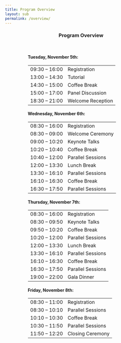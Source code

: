 ```yaml
---
title: Program Overview
layout: sub
permalink: /overview/
---
```


<h3 style="text-align: center;">Program Overview</h3>
<br>
<style>
/* 限制表格和标题的宽度并居中显示 */
.centered-content {
    width: 70%; /* 你可以根据需要调整宽度 */
    margin: 0 auto; /* 内容居中 */
    text-align: left; /* 标题左对齐 */
}

.news-table {
    width: 100%;
    border-collapse: collapse;
}

.news-table tr td:nth-child(1) {
    font-weight: bold;
    width: 20em;
}

.news-table tr td:nth-child(2) {
    width: 55em;
}

.news-table tr td {
    border-bottom: 1px solid #ccc; /* 添加浅灰色的线 */
    padding: 5px 0; /* 缩小上下填充，减少行高 */
    font-size: 14px; /* 调整字体大小 */
    width: 100%; /* 确保单元格宽度一致 */
}

.news-table tr {
    width: 100%;
}

.coffee-break {
    background-color: #f9f2d7; /* 浅黄色 */
}

.lunch-break {
    background-color: #e4bfa5; /* 浅棕色 */
}

.welcome-reception, .gala-dinner {
    background-color: #e3ede3; /* 浅绿色 */
}
</style>

<div class="centered-content">
    <h4 id="tuesday-november-5th">Tuesday, November 5th:</h4>
    <table class="news-table">
      <tbody>
        <tr>
          <td>09:30 – 16:00</td>
          <td>Registration</td>
        </tr>
        <tr>
          <td>13:00 – 14:30</td>
          <td>Tutorial</td>
        </tr>
        <tr class="coffee-break">
          <td>14:30 – 15:00</td>
          <td>Coffee Break</td>
        </tr>
        <tr>
          <td>15:00 – 17:00</td>
          <td>Panel Discussion</td>
        </tr>
        <tr class="welcome-reception">
          <td>18:30 – 21:00</td>
          <td>Welcome Reception</td>
        </tr>
      </tbody>
    </table>
</div>

<div class="centered-content">
    <h4 id="wednesday-november-6th">Wednesday, November 6th:</h4>
    <table class="news-table">
      <tbody>
        <tr>
          <td>08:30 – 16:00</td>
          <td>Registration</td>
        </tr>
        <tr>
          <td>08:30 – 09:00</td>
          <td>Welcome Ceremony</td>
        </tr>
        <tr>
          <td>09:00 – 10:20</td>
          <td>Keynote Talks</td>
        </tr>
        <tr class="coffee-break">
          <td>10:20 – 10:40</td>
          <td>Coffee Break</td>
        </tr>
        <tr>
          <td>10:40 – 12:00</td>
          <td>Parallel Sessions</td>
        </tr>
        <tr class="lunch-break">
          <td>12:00 – 13:30</td>
          <td>Lunch Break</td>
        </tr>
        <tr>
          <td>13:30 – 16:10</td>
          <td>Parallel Sessions</td>
        </tr>
        <tr class="coffee-break">
          <td>16:10 – 16:30</td>
          <td>Coffee Break</td>
        </tr>
        <tr>
          <td>16:30 – 17:50</td>
          <td>Parallel Sessions</td>
        </tr>
      </tbody>
    </table>
</div>

<div class="centered-content">
    <h4 id="thursday-november-7th">Thursday, November 7th:</h4>
    <table class="news-table">
      <tbody>
        <tr>
          <td>08:30 – 16:00</td>
          <td>Registration</td>
        </tr>
        <tr>
          <td>08:30 – 09:50</td>
          <td>Keynote Talks</td>
        </tr>
        <tr class="coffee-break">
          <td>09:50 – 10:20</td>
          <td>Coffee Break</td>
        </tr>
        <tr>
          <td>10:20 – 12:00</td>
          <td>Parallel Sessions</td>
        </tr>
        <tr class="lunch-break">
          <td>12:00 – 13:30</td>
          <td>Lunch Break</td>
        </tr>
        <tr>
          <td>13:30 – 16:10</td>
          <td>Parallel Sessions</td>
        </tr>
        <tr class="coffee-break">
          <td>16:10 – 16:30</td>
          <td>Coffee Break</td>
        </tr>
        <tr>
          <td>16:30 – 17:50</td>
          <td>Parallel Sessions</td>
        </tr>
        <tr class="gala-dinner">
          <td>19:00 – 22:00</td>
          <td>Gala Dinner</td>
        </tr>
      </tbody>
    </table>
</div>

<div class="centered-content">
    <h4 id="friday-november-8th">Friday, November 8th:</h4>
    <table class="news-table">
      <tbody>
        <tr>
          <td>08:30 – 11:00</td>
          <td>Registration</td>
        </tr>
        <tr>
          <td>08:30 – 10:10</td>
          <td>Parallel Sessions</td>
        </tr>
        <tr class="coffee-break">
          <td>10:10 – 10:30</td>
          <td>Coffee Break</td>
        </tr>
        <tr>
          <td>10:30 – 11:50</td>
          <td>Parallel Sessions</td>
        </tr>
        <tr>
          <td>11:50 – 12:20</td>
          <td>Closing Ceremony</td>
        </tr>
      </tbody>
    </table>
</div>

